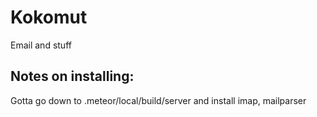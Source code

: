 Kokomut
=======

Email and stuff

Notes on installing:
-------------------

Gotta go down to .meteor/local/build/server and install imap, mailparser



